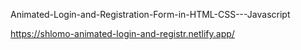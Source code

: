 Animated-Login-and-Registration-Form-in-HTML-CSS---Javascript


https://shlomo-animated-login-and-registr.netlify.app/
